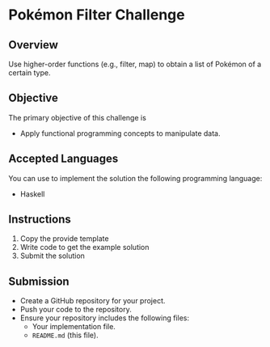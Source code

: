 
# Pokémon Filter Challenge

## Overview
Use higher-order functions (e.g., filter, map) to obtain a list of Pokémon of a certain type.

## Objective
The primary objective of this challenge is
- Apply functional programming concepts to manipulate data.

## Accepted Languages
You can use to implement the solution the following programming language:
- Haskell

## Instructions
1. Copy the provide template
2. Write code to get the example solution
3. Submit the solution

## Submission
- Create a GitHub repository for your project.
- Push your code to the repository.
- Ensure your repository includes the following files:
  - Your implementation file.
  - `README.md` (this file).


